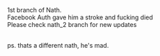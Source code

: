1st branch of Nath.<br>
Facebook Auth gave him a stroke and fucking died<br>
Please check nath_2 branch for new updates <br><br>

ps. thats a different nath, he's mad.
